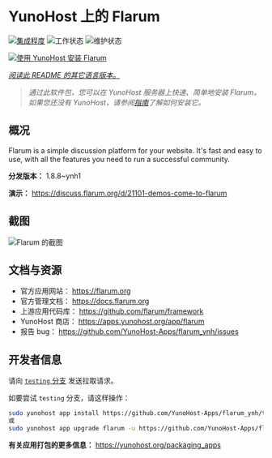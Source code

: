 <!--
注意：此 README 由 <https://github.com/YunoHost/apps/tree/master/tools/readme_generator> 自动生成
请勿手动编辑。
-->

# YunoHost 上的 Flarum

[![集成程度](https://dash.yunohost.org/integration/flarum.svg)](https://ci-apps.yunohost.org/ci/apps/flarum/) ![工作状态](https://ci-apps.yunohost.org/ci/badges/flarum.status.svg) ![维护状态](https://ci-apps.yunohost.org/ci/badges/flarum.maintain.svg)

[![使用 YunoHost 安装 Flarum](https://install-app.yunohost.org/install-with-yunohost.svg)](https://install-app.yunohost.org/?app=flarum)

*[阅读此 README 的其它语言版本。](./ALL_README.md)*

> *通过此软件包，您可以在 YunoHost 服务器上快速、简单地安装 Flarum。*  
> *如果您还没有 YunoHost，请参阅[指南](https://yunohost.org/install)了解如何安装它。*

## 概况

Flarum is a simple discussion platform for your website. It's fast and easy to use, with all the features you need to run a successful community.

**分发版本：** 1.8.8~ynh1

**演示：** <https://discuss.flarum.org/d/21101-demos-come-to-flarum>

## 截图

![Flarum 的截图](./doc/screenshots/beta16.jpg)

## 文档与资源

- 官方应用网站： <https://flarum.org>
- 官方管理文档： <https://docs.flarum.org>
- 上游应用代码库： <https://github.com/flarum/framework>
- YunoHost 商店： <https://apps.yunohost.org/app/flarum>
- 报告 bug： <https://github.com/YunoHost-Apps/flarum_ynh/issues>

## 开发者信息

请向 [`testing` 分支](https://github.com/YunoHost-Apps/flarum_ynh/tree/testing) 发送拉取请求。

如要尝试 `testing` 分支，请这样操作：

```bash
sudo yunohost app install https://github.com/YunoHost-Apps/flarum_ynh/tree/testing --debug
或
sudo yunohost app upgrade flarum -u https://github.com/YunoHost-Apps/flarum_ynh/tree/testing --debug
```

**有关应用打包的更多信息：** <https://yunohost.org/packaging_apps>
